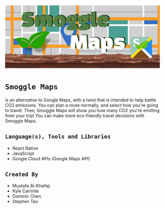 ![icon](https://github.com/mustafakhafaji/deltahacks-x/blob/mustafa-4am/img/deltahacks-longbanner.png)

# ```Smoggle Maps```
is an alternative to Google Maps, with a twist that is intended to help battle CO2 emissions. You can plan a route normally, and select how you're going to travel. Then, Smoggle Maps will show you how many CO2 you're emitting from your trip! You can make more eco-friendly travel decisions with Smoggle Maps.

## ```Language(s), Tools and Libraries``` ##
- React Native
- JavaScript
- Google Cloud APIs (Google Maps API)

## ``Created By`` ##
- Mustafa Al-Khafaji
- Kyle Carnrite
- Dominic Chen
- Stephen Tao
